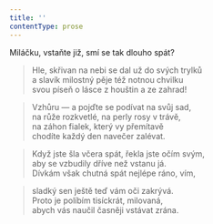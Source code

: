 ```yaml
---
title: ''
contentType: prose
---
```


Miláčku, vstaňte již, smí se tak dlouho spát?

> Hle, skřivan na nebi se dal už do svých trylků  
> a slavík milostný pěje též notnou chvilku  
> svou píseň o lásce z houštin a ze zahrad!

> Vzhůru — a pojďte se podívat na svůj sad,  
> na růže rozkvetlé, na perly rosy v trávě,  
> na záhon fialek, který vy přemítavě  
> chodíte každý den navečer zalévat.

> Když jste šla včera spát, řekla jste očím svým,  
> aby se vzbudily dříve než vstanu já.  
> Dívkám však chutná spát nejlépe ráno, vím,

> sladký sen ještě teď vám oči zakrývá.  
> Proto je políbím tisíckrát, milovaná,  
> abych vás naučil časněji vstávat zrána.
